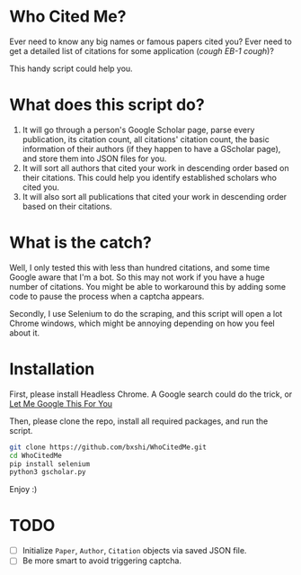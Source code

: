# Who Cited Me?

Ever need to know any big names or famous papers cited you? 
Ever need to get a detailed list of citations for some application (_cough EB-1 cough_)? 

This handy script could help you.

# What does this script do?

1. It will go through a person's Google Scholar page, parse every publication, its citation count, 
all citations' citation count, the basic information of their authors (if they happen to have a GScholar
page), and store them into JSON files for you.
2. It will sort all authors that cited your work in descending order based on their citations. This could
help you identify established scholars who cited you.
3. It will also sort all publications that cited your work in descending order based on their citations. 

# What is the catch?
Well, I only tested this with less than hundred citations, and some time Google aware that I'm a bot.
So this may not work if you have a huge number of citations. You might be able to workaround this by
adding some code to pause the process when a captcha appears.

Secondly, I use Selenium to do the scraping, and this script will open a lot Chrome windows, which might
be annoying depending on how you feel about it.

# Installation

First, please install Headless Chrome. A Google search could do the trick, or 
[Let Me Google This For You](http://lmgtfy.com/?q=chrome+headless+selenium+linux)

Then, please clone the repo, install all required packages, and run the script.

```bash
git clone https://github.com/bxshi/WhoCitedMe.git
cd WhoCitedMe
pip install selenium
python3 gscholar.py
```

Enjoy :)

# TODO
* [ ] Initialize `Paper`, `Author`, `Citation` objects via saved JSON file.
* [ ] Be more smart to avoid triggering captcha.
